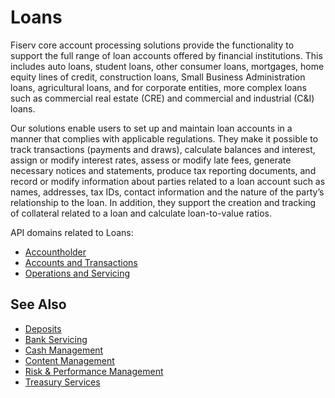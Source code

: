 # Loans

Fiserv core account processing solutions provide the functionality to support the full range of loan accounts offered by financial institutions. This includes auto loans, student loans, other consumer loans, mortgages, home equity lines of credit, construction loans, Small Business Administration loans, agricultural loans, and for corporate entities, more complex loans such as commercial real estate (CRE) and commercial and industrial (C&I) loans. 


Our solutions enable users to set up and maintain loan accounts in a manner that complies with applicable regulations. They make it possible to track transactions (payments and draws), calculate balances and interest, assign or modify interest rates, assess or modify late fees, generate necessary notices and statements, produce tax reporting documents, and record or modify information about parties related to a loan account such as names, addresses, tax IDs, contact information and the nature of the party’s relationship to the loan. In addition, they support the creation and tracking of collateral related to a loan and calculate loan-to-value ratios. 


API domains related to Loans: 
- [Accountholder](?path=docs/fintechs/accountholder.md "Click to open")
- [Accounts and Transactions](?path=docs/fintechs/acct-and-transactions.md "Click to open")
- [Operations and Servicing](?path=docs/fintechs/servicing.md "Click to open")

## See Also
- [Deposits](?path=docs/banks-and-CU/deposits.md "Click to open")
- [Bank Servicing](?path=docs/banks-and-CU/bank-servicing.md "Click to open")
- [Cash Management](?path=docs/banks-and-CU/cash-mgt.md "Click to open")
- [Content Management](?path=docs/banks-and-CU/content-mgt.md "Click to open")
- [Risk & Performance Management](?path=docs/banks-and-CU/riskMgt.md "Click to open")
- [Treasury Services](?path=docs/banks-and-CU/treasury-services.md "Click to open")
